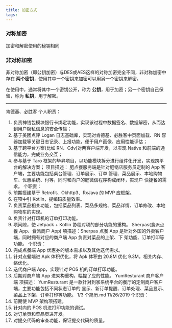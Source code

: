 ```yaml
---
title: 加密方式
tags:
---
```




### 对称加密

加密和解密使用的秘钥相同

### 非对称加密

非对称加密（即公钥加密）与DES或AES这样的对称加密完全不同，非对称加密中存在 **两个密钥**，使用其中一个密钥来加密可以用另一个密钥来解密。

在使用中，通常将其中一个密钥公开，称为 **公钥**，用于加密；另一个密钥自己保留，称为 **私钥**，用于解密。



----

肯德基、必胜客
个人职责：
1. 负责神钱包模块银行卡绑定功能，实现该过程中数据签名、数据解密，从而达到用户隐私信息的安全传输；
2. 基于美团点评 Logan 日志基础库，实现对肯德基、必胜客中页面加载、RN 容器加载等关键日志记录、上报功能，便于用户画像、应用性能评估；
3. 基于跨平台方案(比如 RN、Cdv)对两客户端开发，以实现 Native 和前端的通信能力，完成业务交互；
4. 参与基于 Taro 框架的毕昇项目，以功能模块拆分进行组件化开发，实现跨平台的解决方案；
项目描述：
肥点餐服务端是针对肥锅店服务员定制的 App 客户端，主要功能包括桌台管理、订单展示、订单
管理、菜品展示、本地购物⻋、优惠系统、付等，同时和向户的肥微信程序构成闭环，实现户
快捷餐的需求。
个职责：
1. 前期搭建基于 Retrofit、Okhttp3、RxJava 的 MVP 应框架。
2. 在项中引 Kotlin，提编码质量效率。
3. 负责菜品相关功能，包括菜品列表、菜品多规格、菜品详情、订单修改、本地购物⻋的实现。
4. 负责针对打印机的订单打印功能。
5. 项间隙，使 Jetpack + Kotlin 协程对项的部分功能的重构。
Sherpas(⻝派点餐 App、⻝派商户 App)
项描述：Sherpas 点餐 App 是针对外国的外卖客户端，同时拥有对应的商户端 App 负责对菜品的上架、下
架功能、订单打印等功能。
个职责：
1. 完成点餐端 App 优惠券的版本需求以及其他迭代需求。
2. 针对点餐端进 Apk 体积优化，将 Apk 体积由 20.8M 优化 9.3M，相关内存、络优化。
3. 迭代商户端 App，实现针对 POS 机的订单打印功能。
4. 后期对商户端 App 进架构重构，幅提了应的性能。
YumResturant 商户客户端
项描述： YumResturant 是一款针对到家系统平台的餐厅的定制商户客户端，主要功能包括不同状态订单的
显示、新订单提醒、订单处理、菜品显示、菜品上下架、订单打印等功能。
1/3 
个简历.md 11/26/2019
个职责：
1. 前期使 MVP 架构项搭建。
2. 针对向的 POS 机进打印功能的调试。
3. 对订单⻚和菜品⻚进开发。
4. 对提交代码的审查功能，保证提交代码的质量。